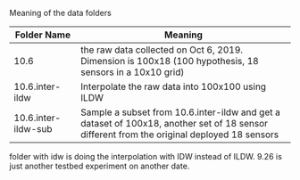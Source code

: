 Meaning of the data folders

|Folder Name | Meaning|
|-|-|
|10.6        | the raw data collected on Oct 6, 2019. Dimension is 100x18 (100 hypothesis, 18 sensors in a 10x10 grid)
|10.6.inter-ildw|Interpolate the raw data into 100x100 using ILDW |
|10.6.inter-ildw-sub|Sample a subset from 10.6.inter-ildw and get a dataset of 100x18, another set of 18 sensor different from the original deployed 18 sensors|

folder with idw is doing the interpolation with IDW instead of ILDW. 9.26 is just another testbed experiment on another date.
